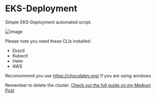 # EKS-Deployment
Simple EKS-Deployment automated script.

![image](https://user-images.githubusercontent.com/124683474/227874384-27202910-c747-4322-9449-445be0e9fd5e.png)


Please note you need these CLIs installed:

- Eksctl
- Kubectl  
- Helm 
- AWS

Recomommed you use https://chocolatey.org/ if you are using windows

Remember to delete the cluster. <a href="https://medium.com/@hanz-ala/effortlessly-deploy-an-application-load-balancer-on-aws-eks-d4f5df7e90ca"> Check out the full guide on my Medium Post</a>
